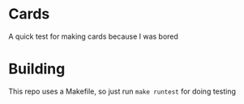 # Cards
A quick test for making cards because I was bored

# Building
This repo uses a Makefile, so just run `make runtest` for doing testing
